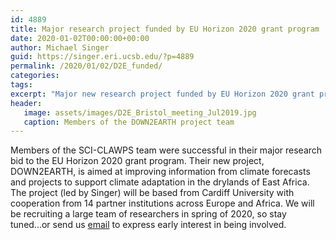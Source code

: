 ```yaml
---
id: 4889
title: Major research project funded by EU Horizon 2020 grant program 
date: 2020-01-02T00:00:00+00:00
author: Michael Singer
guid: https://singer.eri.ucsb.edu/?p=4889
permalink: /2020/01/02/D2E_funded/
categories:
tags:
excerpt: "Major new research project funded by EU Horizon 2020 grant program."
header:
   image: assets/images/D2E_Bristol_meeting_Jul2019.jpg
   caption: Members of the DOWN2EARTH project team
---
```


Members of the SCI-CLAWPS team were successful in their major research bid to the EU Horizon 2020 grant program. Their new project, DOWN2EARTH, is aimed at improving information from climate forecasts and projects to support climate adaptation in the drylands of East Africa. The project (led by Singer) will be based from Cardiff University with cooperation from 14 partner institutions across Europe and Africa. We will be recruiting a large team of researchers in spring of 2020, so stay tuned...or send us [email](mailto:bliss@eri.ucsb.edu) to express early interest in being involved.

